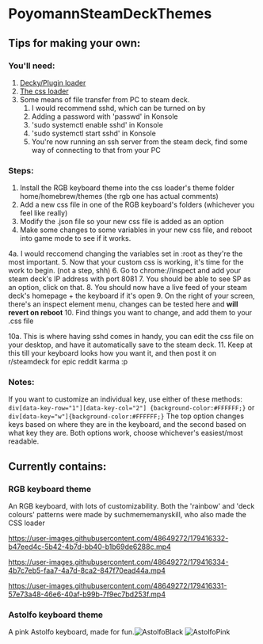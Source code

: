# PoyomannSteamDeckThemes

## Tips for making your own:

### You'll need:
1. [Decky/Plugin loader](https://github.com/SteamDeckHomebrew/decky-loader)
2. [The css loader](https://github.com/suchmememanyskill/SDH-CssLoader/tree/dev) 
3. Some means of file transfer from PC to steam deck.
    1. I would recommend sshd, which can be turned on by
    2. Adding a password with 'passwd' in Konsole
    3. 'sudo systemctl enable sshd' in Konsole
    4. 'sudo systemctl start sshd' in Konsole
    5. You're now running an ssh server from the steam deck, find some way of connecting to that from your PC

### Steps:
1. Install the RGB keyboard theme into the css loader's theme folder home/homebrew/themes (the rgb one has actual comments)
2. Add a new css file in one of the RGB keyboard's folders (whichever you feel like really)
3. Modify the .json file so your new css file is added as an option
4. Make some changes to some variables in your new css file, and reboot into game mode to see if it works.

4a. I would reccomend changing the variables set in :root as they're the most important.
5. Now that your custom css is working, it's time for the work to begin. (not a step, shh)
6. Go to chrome://inspect and add your steam deck's IP address with port 8081
7. You should be able to see SP as an option, click on that.
8. You should now have a live feed of your steam deck's homepage + the keyboard if it's open
9. On the right of your screen, there's an inspect element menu, changes can be tested here and **will revert on reboot**
10. Find things you want to change, and add them to your .css file

10a. This is where having sshd comes in handy, you can edit the css file on your desktop, and have it automatically save to the steam deck.
11. Keep at this till your keyboard looks how you want it, and then post it on r/steamdeck for epic reddit karma :p

### Notes:

If you want to customize an individual key, use either of these methods:
`div[data-key-row="1"][data-key-col="2"] {background-color:#FFFFFF;}`
or
`div[data-key="w"]{background-color:#FFFFFF;}`
The top option changes keys based on where they are in the keyboard, and the second based on what key they are.
Both options work, choose whichever's easiest/most readable.


## Currently contains:

### RGB keyboard theme
An RGB keyboard, with lots of customizability.
Both the 'rainbow' and 'deck colours' patterns were made by suchmememanyskill, who also made the CSS loader

https://user-images.githubusercontent.com/48649272/179416332-b47eed4c-5b42-4b7d-bb40-b1b69de6288c.mp4

https://user-images.githubusercontent.com/48649272/179416334-4b7c7eb5-faa7-4a7d-8ca2-847f70ead44a.mp4

https://user-images.githubusercontent.com/48649272/179416331-57e73a48-46e6-40af-b99b-7f9ec7bd253f.mp4


### Astolfo keyboard theme
A pink Astolfo keyboard, made for fun.![AstolfoBlack](https://user-images.githubusercontent.com/48649272/179416386-eb74df5b-94de-444a-becb-28dfed7eb7a1.png)
![AstolfoPink](https://user-images.githubusercontent.com/48649272/179416388-fdf00675-2f32-4da8-b67c-3fe9eaff30bf.png)
